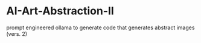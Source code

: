 # AI-Art-Abstraction-II
prompt engineered ollama to generate code that generates abstract images (vers. 2)
